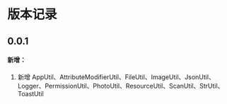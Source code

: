 # 版本记录

## 0.0.1
#### 新增：
1. 新增 AppUtil、AttributeModifierUtil、FileUtil、ImageUtil、JsonUtil、Logger、PermissionUtil、PhotoUtil、ResourceUtil、ScanUtil、StrUtil、ToastUtil

